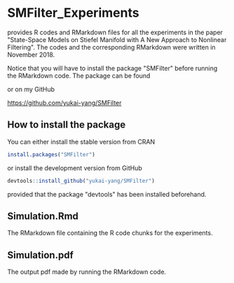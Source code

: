 # SMFilter_Experiments
provides R codes and RMarkdown files for all the experiments in the paper "State-Space Models on Stiefel Manifold with A New Approach to Nonlinear Filtering". The codes and the corresponding RMarkdown were written in November 2018.

Notice that you will have to install the package "SMFilter" before running the RMarkdown code. The package can be found

or on my GitHub

https://github.com/yukai-yang/SMFilter

How to install the package
--------------------------

You can either install the stable version from CRAN

``` r
install.packages("SMFilter")
```

or install the development version from GitHub

``` r
devtools::install_github("yukai-yang/SMFilter")
```

provided that the package "devtools" has been installed beforehand.

## Simulation.Rmd
The RMarkdown file containing the R code chunks for the experiments.

## Simulation.pdf
The output pdf made by running the RMarkdown code.
